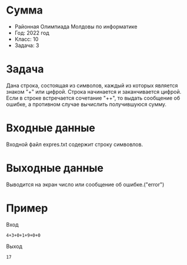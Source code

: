 # Сумма
* Районная Олимпиада Молдовы по информатике
* Год: 2022 год
* Класс: 10
* Задача: 3

# Задача
Дана строка, состоящая из символов, каждый из которых является знаком "+" или цифрой. Строка начинается и заканчивается цифрой. Если в строке встречается сочетание "++", то
выдать сообщение об ошибке, а противном случае вычислить получившуюся сумму.


# Входные данные
Входной файл expres.txt содержит строку симвовлов.

# Выходные данные
Выводится на экран число или сообщение об ошибке.("error")

# Пример 

Вход  
```
4+3+0+1+9+0+0
```
Выход  
```
17
```